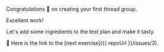Congratulations 🎉 on creating your first thread group.  

Excellent work!  

Let's add some ingredients to the test plan and make it tasty. 

🔗 Here is the link to the [next exercise]({{ repoUrl }}/issues/3).  